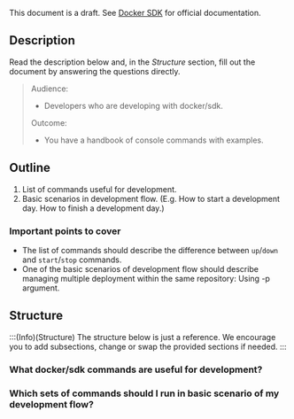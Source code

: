 This document is a draft. See [Docker SDK](https://documentation.spryker.com/docs/docker-sdk) for official documentation.

## Description
Read the description below and, in the *Structure* section, fill out the document by answering the questions directly.


> Audience:
>
> - Developers who are developing with docker/sdk.
>
> Outcome:
> - You have a handbook of console commands with examples.

## Outline

1. List of commands useful for development.
2. Basic scenarios in development flow. (E.g. How to start a development day. How to finish a development day.)



### Important points to cover

* The list of commands should describe the difference between `up`/`down` and `start`/`stop` commands.
* One of the basic scenarios of development flow should describe managing multiple deployment within the same repository: Using -p argument.


## Structure

:::(Info)(Structure)
The structure below is just a reference. We encourage you to add subsections, change or swap the provided sections if needed.
:::

### What docker/sdk commands are useful for development?


### Which sets of commands should I run in basic scenario of my development flow?

